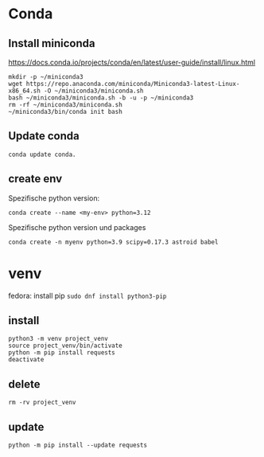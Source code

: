 # Conda

## Install miniconda

https://docs.conda.io/projects/conda/en/latest/user-guide/install/linux.html

```
mkdir -p ~/miniconda3
wget https://repo.anaconda.com/miniconda/Miniconda3-latest-Linux-x86_64.sh -O ~/miniconda3/miniconda.sh
bash ~/miniconda3/miniconda.sh -b -u -p ~/miniconda3
rm -rf ~/miniconda3/miniconda.sh
~/miniconda3/bin/conda init bash
```

## Update conda

```
conda update conda.
```

## create env

Spezifische python version:

```
conda create --name <my-env> python=3.12
```

Spezifische python version und packages
```
conda create -n myenv python=3.9 scipy=0.17.3 astroid babel
```


# venv

fedora: install pip
`sudo dnf install python3-pip`

## install
```
python3 -m venv project_venv
source project_venv/bin/activate
python -m pip install requests
deactivate
```

## delete
`rm -rv project_venv`

## update
`python -m pip install --update requests`